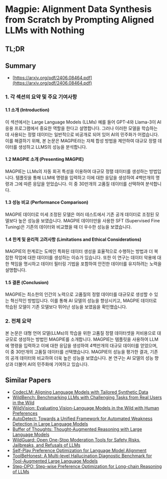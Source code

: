 # Magpie: Alignment Data Synthesis from Scratch by Prompting Aligned LLMs with Nothing
## TL;DR
## Summary
- [https://arxiv.org/pdf/2406.08464.pdf](https://arxiv.org/pdf/2406.08464.pdf)

### 1. 각 섹션의 요약 및 주요 기여사항

#### 1.1 소개 (Introduction)
이 섹션에서는 Large Language Models (LLMs) 예를 들어 GPT-4와 Llama-3이 AI 응용 프로그램에서 중요한 역할을 한다고 설명합니다. 그러나 이러한 모델을 학습하는 데 사용되는 정렬 데이터는 일반적으로 비공개로 되어 있어 AI의 민주화가 어렵습니다. 이를 해결하기 위해, 본 논문은 MAGPIE라는 자체 합성 방법을 제안하여 대규모 정렬 데이터를 생성하고 LLMS의 성능을 분석합니다.

#### 1.2 MAGPIE 소개 (Presenting MAGPIE)
MAGPIE는 LLMs의 자동 회귀 특성을 이용하여 대규모 정렬 데이터를 생성하는 방법입니다. 템플릿을 통해 LLM에 명령을 입력하고 이에 대한 응답을 생성하여 4백만개의 명령과 그에 따른 응답을 얻었습니다. 이 중 30만개의 고품질 데이터를 선택하여 분석합니다.

#### 1.3 성능 비교 (Performance Comparison)
MAGPIE 데이터로 미세 조정된 모델은 여러 테스트에서 기존 공개 데이터로 조정된 모델보다 높은 성능을 보였습니다. MAGPIE 데이터만을 사용한 SFT (Supervised Fine Tuning)은 기존의 데이터와 비교했을 때 더 우수한 성능을 보였습니다.

#### 1.4 한계 및 윤리적 고려사항 (Limitations and Ethical Considerations)
MAGPIE의 한계로는 도메인 특화된 데이터 생성을 효율적으로 수행하는 방법과 더 복잡한 작업에 대한 데이터를 생성하는 이슈가 있습니다. 또한 이 연구는 데이터 악용에 대한 책임을 명시하고 데이터 필터링 기법을 포함하여 안전한 데이터를 유지하려는 노력을 설명합니다.

#### 1.5 결론 (Conclusion)
MAGPIE는 최소한의 인간의 노력으로 고품질의 정렬 데이터를 대규모로 생성할 수 있는 혁신적인 방법입니다. 이를 통해 AI 모델의 성능을 향상시키고, MAGPIE 데이터로 학습된 모델이 기존 모델보다 뛰어난 성능을 보였음을 확인했습니다.

### 2. 전체 요약

본 논문은 대형 언어 모델(LLMs)의 학습을 위한 고품질 정렬 데이터셋을 저비용으로 대규모로 생성하는 방법인 MAGPIE를 소개합니다. MAGPIE는 템플릿을 사용하여 LLM에 명령을 입력하고 이에 대한 응답을 생성하여 4백만개의 대규모 데이터를 얻었으며, 이 중 30만개의 고품질 데이터를 선택했습니다. MAGPIE의 성능을 평가한 결과, 기존의 공개 데이터와 비교하여 더욱 높은 성능을 보였습니다. 본 연구는 AI 모델의 성능 향상과 더불어 AI의 민주화에 기여하고 있습니다.

## Similar Papers
- [CodecLM: Aligning Language Models with Tailored Synthetic Data](2404.05875.md)
- [WildBench: Benchmarking LLMs with Challenging Tasks from Real Users in the Wild](2406.04770.md)
- [WildVision: Evaluating Vision-Language Models in the Wild with Human Preferences](2406.11069.md)
- [AutoDetect: Towards a Unified Framework for Automated Weakness Detection in Large Language Models](2406.16714.md)
- [Buffer of Thoughts: Thought-Augmented Reasoning with Large Language Models](2406.04271.md)
- [WildGuard: Open One-Stop Moderation Tools for Safety Risks, Jailbreaks, and Refusals of LLMs](2406.18495.md)
- [Self-Play Preference Optimization for Language Model Alignment](2405.00675.md)
- [ToolBeHonest: A Multi-level Hallucination Diagnostic Benchmark for Tool-Augmented Large Language Models](2406.20015.md)
- [Step-DPO: Step-wise Preference Optimization for Long-chain Reasoning of LLMs](2406.18629.md)
